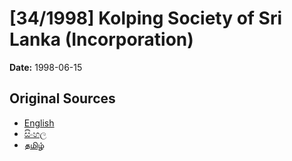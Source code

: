 # [34/1998] Kolping Society of Sri Lanka (Incorporation)

**Date:** 1998-06-15

## Original Sources

- [English](https://documents.gov.lk/view/acts/1998/6/34-1998_E.pdf)
- [සිංහල](https://documents.gov.lk/view/acts/1998/6/34-1998_S.pdf)
- [தமிழ்](https://documents.gov.lk/view/acts/1998/6/34-1998_T.pdf)
